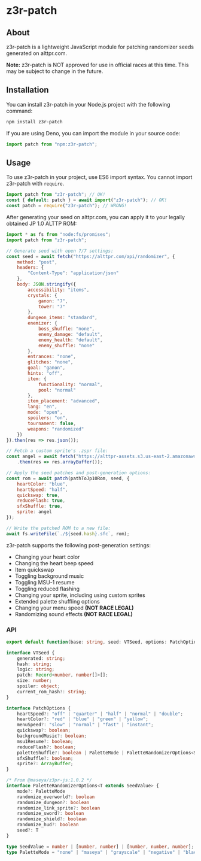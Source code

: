# z3r-patch

## About
z3r-patch is a lightweight JavaScript module for patching randomizer seeds generated on alttpr.com.

**Note:** z3r-patch is NOT approved for use in official races at this time. This may be subject to change in the future.

## Installation
You can install z3r-patch in your Node.js project with the following command:
```bash
npm install z3r-patch
```
If you are using Deno, you can import the module in your source code:
```js
import patch from "npm:z3r-patch";
```

## Usage
To use z3r-patch in your project, use ES6 import syntax. You cannot import z3r-patch with `require`.
```js
import patch from "z3r-patch"; // OK!
const { default: patch } = await import("z3r-patch"); // OK!
const patch = require("z3r-patch"); // WRONG!
```

After generating your seed on alttpr.com, you can apply it to your legally obtained JP 1.0 ALTTP ROM:
```js
import * as fs from "node:fs/promises";
import patch from "z3r-patch";

// Generate seed with open 7/7 settings:
const seed = await fetch("https://alttpr.com/api/randomizer", {
    method: "post",
    headers: {
        "Content-Type": "application/json"
    },
    body: JSON.stringify({
        accessibility: "items",
        crystals: {
            ganon: "7",
            tower: "7"
        },
        dungeon_items: "standard",
        enemizer: {
            boss_shuffle: "none",
            enemy_damage: "default",
            enemy_health: "default",
            enemy_shuffle: "none"
        },
        entrances: "none",
        glitches: "none",
        goal: "ganon",
        hints: "off",
        item: {
            functionality: "normal",
            pool: "normal"
        },
        item_placement: "advanced",
        lang: "en",
        mode: "open",
        spoilers: "on",
        tournament: false,
        weapons: "randomized"
    })
}).then(res => res.json());

// Fetch a custom sprite's .zspr file:
const angel = await fetch("https://alttpr-assets.s3.us-east-2.amazonaws.com/angel.1.zspr")
    .then(res => res.arrayBuffer());

// Apply the seed patches and post-generation options:
const rom = await patch(pathToJp10Rom, seed, {
    heartColor: "blue",
    heartSpeed: "half",
    quickswap: true,
    reduceFlash: true,
    sfxShuffle: true,
    sprite: angel
});

// Write the patched ROM to a new file:
await fs.writeFile(`./${seed.hash}.sfc`, rom);
```

z3r-patch supports the following post-generation settings:
* Changing your heart color
* Changing the heart beep speed
* Item quickswap
* Toggling background music
* Toggling MSU-1 resume
* Toggling reduced flashing
* Changing your sprite, including using custom sprites
* Extended palette shuffling options
* Changing your menu speed **(NOT RACE LEGAL)**
* Randomizing sound effects **(NOT RACE LEGAL)**

### API
```ts
export default function(base: string, seed: VTSeed, options: PatchOptions): Promise<Uint8Array>;

interface VTSeed {
    generated: string;
    hash: string;
    logic: string;
    patch: Record<number, number[]>[];
    size: number;
    spoiler: object;
    current_rom_hash?: string;
}

interface PatchOptions {
    heartSpeed?: "off" | "quarter" | "half" | "normal" | "double";
    heartColor?: "red" | "blue" | "green" | "yellow";
    menuSpeed?: "slow" | "normal" | "fast" | "instant";
    quickswap?: boolean;
    backgroundMusic?: boolean;
    msu1Resume?: boolean;
    reduceFlash?: boolean;
    paletteShuffle?: boolean | PaletteMode | PaletteRandomizerOptions<SeedValue>;
    sfxShuffle?: boolean;
    sprite?: ArrayBuffer;
}

/* From @maseya/z3pr-js:1.0.2 */
interface PaletteRandomizerOptions<T extends SeedValue> {
    mode?: PaletteMode
    randomize_overworld?: boolean
    randomize_dungeon?: boolean
    randomize_link_sprite?: boolean
    randomize_sword?: boolean
    randomize_shield?: boolean
    randomize_hud?: boolean
    seed?: T
}

type SeedValue = number | [number, number] | [number, number, number];
type PaletteMode = "none" | "maseya" | "grayscale" | "negative" | "blackout" | "classic" | "dizzy" | "sick" | "puke";
```